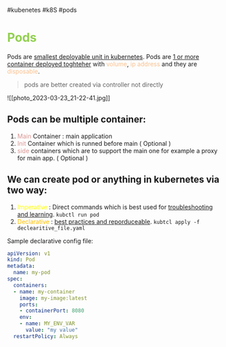 #kubenetes #k8S #pods
# <font color="#92d050">Pods</font>
Pods are <u>smallest deployable unit in kubernetes</u>.
Pods are <u>1 or more container deployed toghteher</u> with <font color="#fac08f">volume</font>, <font color="#fac08f">ip address </font>and they are <font color="#fac08f">disposable</font>.

> pods are better created via controller not directly


![[photo_2023-03-23_21-22-41.jpg]]
## Pods can be multiple container:  
1. <font color="#d99694">Main</font> Container : main application
2. <font color="#d99694">Init</font> Container which is runned before main ( Optional )
3. <font color="#d99694">side</font> containers which are to support the main one for example a proxy for main app. ( Optional )

## We can create pod or anything in kubernetes via two way:
1. <font color="#ffff00">Imperative</font> : Direct commands which is best used for <u>troubleshooting and learning</u>.
`kubctl run pod`
2. <font color="#ffc000">Declarative</font> : <u>best practices and reporduceable</u>.
`kubtcl apply -f declearitive_file.yaml`

Sample declarative config file:
```yaml
apiVersion: v1
kind: Pod
metadata:
  name: my-pod
spec:
  containers:
  - name: my-container
    image: my-image:latest
    ports:
    - containerPort: 8080
    env:
    - name: MY_ENV_VAR
      value: "my value"
  restartPolicy: Always
```
